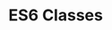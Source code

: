 # ES6 Classes

<YouTube
    title="Introduction to ES6 Classes"
    url="https://www.youtube.com/embed/_D6ilsRB9tw"
/>